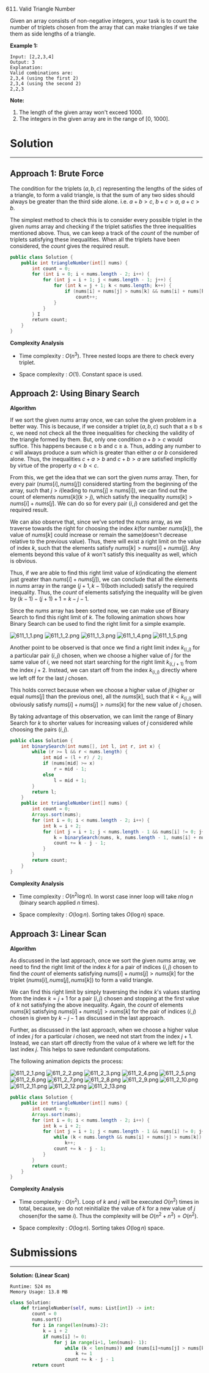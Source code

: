 611. Valid Triangle Number

Given an array consists of non-negative integers, your task is to count the number of triplets chosen from the array that can make triangles if we take them as side lengths of a triangle.

**Example 1:**
```
Input: [2,2,3,4]
Output: 3
Explanation:
Valid combinations are: 
2,3,4 (using the first 2)
2,3,4 (using the second 2)
2,2,3
```
**Note:**
1. The length of the given array won't exceed 1000.
1. The integers in the given array are in the range of [0, 1000].

# Solution
---
## Approach 1: Brute Force
The condition for the triplets $(a, b, c)$ representing the lengths of the sides of a triangle, to form a valid triangle, is that the sum of any two sides should always be greater than the third side alone. i.e. $a + b > c$, $b + c > a$, $a + c > b$.

The simplest method to check this is to consider every possible triplet in the given $nums$ array and checking if the triplet satisfies the three inequalities mentioned above. Thus, we can keep a track of the $count$ of the number of triplets satisfying these inequalities. When all the triplets have been considered, the $count$ gives the required result.

```java
public class Solution {
    public int triangleNumber(int[] nums) {
        int count = 0;
        for (int i = 0; i < nums.length - 2; i++) {
            for (int j = i + 1; j < nums.length - 1; j++) {
                for (int k = j + 1; k < nums.length; k++) {
                    if (nums[i] + nums[j] > nums[k] && nums[i] + nums[k] > nums[j] && nums[j] + nums[k] > nums[i])
                        count++;
                }
            }
        } I
        return count;
    }
}
```

**Complexity Analysis**

* Time complexity : $O(n^3)$. Three nested loops are there to check every triplet.

* Space complexity : $O(1)$. Constant space is used.

## Approach 2: Using Binary Search
**Algorithm**

If we sort the given $nums$ array once, we can solve the given problem in a better way. This is because, if we consider a triplet $(a, b, c)$ such that a ≤ b ≤ c, we need not check all the three inequalities for checking the validity of the triangle formed by them. But, only one condition $a + b > c$ would suffice. This happens because c ≥ b and c ≥ a. Thus, adding any number to $c$ will always produce a sum which is greater than either $a$ or $b$ considered alone. Thus, the inequalities $c + a > b$ and $c + b > a$ are satisfied implicitly by virtue of the property $a < b < c$.

From this, we get the idea that we can sort the given $nums$ array. Then, for every pair $(nums[i], nums[j])$ considered starting from the beginning of the array, such that $j > i$(leading to nums[j] ≥ nums[i]), we can find out the count of elements $nums[k]$($k > j$), which satisfy the inequality $nums[k] > nums[i] + nums[j]$. We can do so for every pair $(i, j)$ considered and get the required result.

We can also observe that, since we've sorted the $nums$ array, as we traverse towards the right for choosing the index $k$(for number $nums[k]$), the value of $nums[k]$ could increase or remain the same(doesn't decrease relative to the previous value). Thus, there will exist a right limit on the value of index $k$, such that the elements satisfy $nums[k] > nums[i] + nums[j]$. Any elements beyond this value of $k$ won't satisfy this inequality as well, which is obvious.

Thus, if we are able to find this right limit value of $k$(indicating the element just greater than $nums[i] + nums[j]$), we can conclude that all the elements in $nums$ array in the range $(j+1, k-1)$(both included) satisfy the required inequality. Thus, the $count$ of elements satisfying the inequality will be given by $(k-1) - (j+1) + 1 = k - j - 1$.

Since the $nums$ array has been sorted now, we can make use of Binary Search to find this right limit of $k$. The following animation shows how Binary Search can be used to find the right limit for a simple example.

![611_1_1.png](img/611_1_1.png)
![611_1_2.png](img/611_1_2.png)
![611_1_3.png](img/611_1_3.png)
![611_1_4.png](img/611_1_4.png)
![611_1_5.png](img/611_1_5.png)

Another point to be observed is that once we find a right limit index $k_{(i,j)}$ for a particular pair $(i, j)$ chosen, when we choose a higher value of $j$ for the same value of $i$, we need not start searching for the right limit $k_{(i,j+1)}$ from the index $j+2$. Instead, we can start off from the index $k_{(i,j)}$ directly where we left off for the last $j$ chosen.

This holds correct because when we choose a higher value of $j$(higher or equal $nums[j]$ than the previous one), all the $nums[k]$, such that $k < k_{(i,j)}$ will obviously satisfy $nums[i] + nums[j] > nums[k]$ for the new value of $j$ chosen.

By taking advantage of this observation, we can limit the range of Binary Search for $k$ to shorter values for increasing values of $j$ considered while choosing the pairs $(i, j)$.

```java
public class Solution {
    int binarySearch(int nums[], int l, int r, int x) {
        while (r >= l && r < nums.length) {
            int mid = (l + r) / 2;
            if (nums[mid] >= x)
                r = mid - 1;
            else
                l = mid + 1;
        }
        return l;
    }
    public int triangleNumber(int[] nums) {
        int count = 0;
        Arrays.sort(nums);
        for (int i = 0; i < nums.length - 2; i++) {
            int k = i + 2;
            for (int j = i + 1; j < nums.length - 1 && nums[i] != 0; j++) {
                k = binarySearch(nums, k, nums.length - 1, nums[i] + nums[j]);
                count += k - j - 1;
            }
        }
        return count;
    }
}
```

**Complexity Analysis**

* Time complexity : $O(n^2 \log n)$. In worst case inner loop will take $n\log n$ (binary search applied $n$ times).

* Space complexity : $O(\log n)$. Sorting takes $O(\log n)$ space.


## Approach 3: Linear Scan
**Algorithm**

As discussed in the last approach, once we sort the given $nums$ array, we need to find the right limit of the index $k$ for a pair of indices $(i, j)$ chosen to find the $count$ of elements satisfying $nums[i] + nums[j] > nums[k]$ for the triplet $(nums[i], nums[j], nums[k])$ to form a valid triangle.

We can find this right limit by simply traversing the index $k$'s values starting from the index $k=j+1$ for a pair $(i, j)$ chosen and stopping at the first value of $k$ not satisfying the above inequality. Again, the $count$ of elements $nums[k]$ satisfying $nums[i] + nums[j] > nums[k]$ for the pair of indices $(i, j)$ chosen is given by $k - j - 1$ as discussed in the last approach.

Further, as discussed in the last approach, when we choose a higher value of index $j$ for a particular $i$ chosen, we need not start from the index $j + 1$. Instead, we can start off directly from the value of $k$ where we left for the last index $j$. This helps to save redundant computations.

The following animation depicts the process:

![611_2_1.png](img/611_2_1.png)
![611_2_2.png](img/611_2_2.png)
![611_2_3.png](img/611_2_3.png)
![611_2_4.png](img/611_2_4.png)
![611_2_5.png](img/611_2_5.png)
![611_2_6.png](img/611_2_6.png)
![611_2_7.png](img/611_2_7.png)
![611_2_8.png](img/611_2_8.png)
![611_2_9.png](img/611_2_9.png)
![611_2_10.png](img/611_2_10.png)
![611_2_11.png](img/611_2_11.png)
![611_2_12.png](img/611_2_12.png)
![611_2_13.png](img/611_2_13.png)

```java
public class Solution {
    public int triangleNumber(int[] nums) {
        int count = 0;
        Arrays.sort(nums);
        for (int i = 0; i < nums.length - 2; i++) {
            int k = i + 2;
            for (int j = i + 1; j < nums.length - 1 && nums[i] != 0; j++) {
                while (k < nums.length && nums[i] + nums[j] > nums[k])
                    k++;
                count += k - j - 1;
            }
        }
        return count;
    }
}
```

**Complexity Analysis**

* Time complexity : $O(n^2)$. Loop of $k$ and $j$ will be executed $O(n^2)$ times in total, because, we do not reinitialize the value of $k$ for a new value of $j$ chosen(for the same $i$). Thus the complexity will be $O(n^2+n^2)=O(n^2)$.

* Space complexity : $O(\log n)$. Sorting takes $O(\log n)$ space.

# Submissions
---

**Solution: (Linear Scan)**
```
Runtime: 524 ms
Memory Usage: 13.8 MB
```
```python
class Solution:
    def triangleNumber(self, nums: List[int]) -> int:
        count = 0
        nums.sort()
        for i in range(len(nums)-2):
            k = i + 2
            if nums[i] != 0:
                for j in range(i+1, len(nums)- 1):
                    while (k < len(nums)) and (nums[i]+nums[j] > nums[k]):
                        k += 1
                    count += k - j - 1
        return count
```
